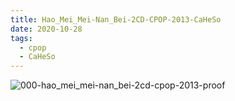 ```yaml
---
title: Hao_Mei_Mei-Nan_Bei-2CD-CPOP-2013-CaHeSo
date: 2020-10-28
tags: 
  - cpop
  - CaHeSo
---
```


![000-hao_mei_mei-nan_bei-2cd-cpop-2013-proof](https://goindex.65style.workers.dev/1:/Hao_Mei_Mei-Nan_Bei-2CD-CPOP-2013-CaHeSo/000-hao_mei_mei-nan_bei-2cd-cpop-2013-proof.jpg)


<a-player 
    :options="{
        audio: [
          {
            name: '风从海面吹过来',
            artist: '好妹妹樂隊',
            url: 'https://goindex.65style.workers.dev/1:/Hao_Mei_Mei-Nan_Bei-2CD-CPOP-2013-CaHeSo/101-hao_mei_mei-wind_blows_from_seaside.mp3',
            cover: 'https://goindex.65style.workers.dev/1:/Hao_Mei_Mei-Nan_Bei-2CD-CPOP-2013-CaHeSo/000-hao_mei_mei-nan_bei-2cd-cpop-2013-proof.jpg',
            theme: '#ebd0c2'
          },
        ]
    }"
/>

<download url="https://www92.zippyshare.com/v/jMCSyGIa/file.html"/>

